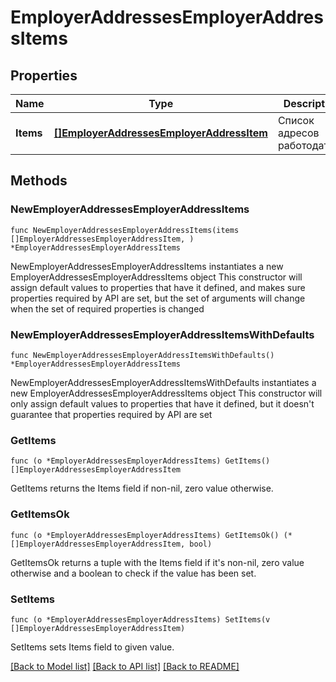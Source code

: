 # EmployerAddressesEmployerAddressItems

## Properties

Name | Type | Description | Notes
------------ | ------------- | ------------- | -------------
**Items** | [**[]EmployerAddressesEmployerAddressItem**](EmployerAddressesEmployerAddressItem.md) | Список адресов работодателя | 

## Methods

### NewEmployerAddressesEmployerAddressItems

`func NewEmployerAddressesEmployerAddressItems(items []EmployerAddressesEmployerAddressItem, ) *EmployerAddressesEmployerAddressItems`

NewEmployerAddressesEmployerAddressItems instantiates a new EmployerAddressesEmployerAddressItems object
This constructor will assign default values to properties that have it defined,
and makes sure properties required by API are set, but the set of arguments
will change when the set of required properties is changed

### NewEmployerAddressesEmployerAddressItemsWithDefaults

`func NewEmployerAddressesEmployerAddressItemsWithDefaults() *EmployerAddressesEmployerAddressItems`

NewEmployerAddressesEmployerAddressItemsWithDefaults instantiates a new EmployerAddressesEmployerAddressItems object
This constructor will only assign default values to properties that have it defined,
but it doesn't guarantee that properties required by API are set

### GetItems

`func (o *EmployerAddressesEmployerAddressItems) GetItems() []EmployerAddressesEmployerAddressItem`

GetItems returns the Items field if non-nil, zero value otherwise.

### GetItemsOk

`func (o *EmployerAddressesEmployerAddressItems) GetItemsOk() (*[]EmployerAddressesEmployerAddressItem, bool)`

GetItemsOk returns a tuple with the Items field if it's non-nil, zero value otherwise
and a boolean to check if the value has been set.

### SetItems

`func (o *EmployerAddressesEmployerAddressItems) SetItems(v []EmployerAddressesEmployerAddressItem)`

SetItems sets Items field to given value.



[[Back to Model list]](../README.md#documentation-for-models) [[Back to API list]](../README.md#documentation-for-api-endpoints) [[Back to README]](../README.md)


